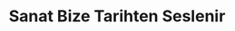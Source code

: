 ---
order: 1
title:  "Sanat Bize Tarihten Seslenir"
img: "assets/images/slides/1.jpg"
mobile-img: "assets/images/slides/1m.jpg"
href: ""
target: "" # _blank
---
